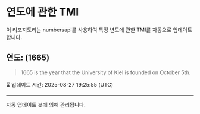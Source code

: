 
# 연도에 관한 TMI

이 리포지토리는 numbersapi를 사용하여 특정 년도에 관한 TMI를 자동으로 업데이트합니다.

## 연도: (1665)
> 1665 is the year that the University of Kiel is founded on October 5th.

⏳ 업데이트 시간: 2025-08-27 19:25:55 (UTC)

---
자동 업데이트 봇에 의해 관리됩니다.
